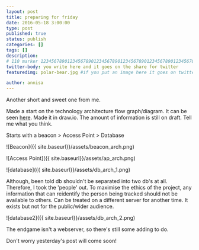 ```yaml
---
layout: post
title: preparing for friday
date: 2016-05-18 3:00:00
type: post
published: true
status: publish
categories: []
tags: []
description: 
# 110 marker 1234567890123456789012345678901234567890123456789012345678901234567890123456789012345678901234567890123456789
twitter-body: you write here and it goes on the share for twitter
featuredimg: polar-bear.jpg #if you put an image here it goes on twitter too

author: annisa
---
```


Another short and sweet one from me.

Made a start on the technology architecture flow graph/diagram. It can be seen [here](https://drive.google.com/drive/folders/0B57wYK0849PWSlFWYlVjR1ZSWGs). Made it in draw.io. The amount of information is still on draft. Tell me what you think. 

Starts with a beacon > Access Point > Database

![Beacon]({{ site.baseurl}}/assets/beacon_arch.png)

![Access Point]({{ site.baseurl}}/assets/ap_arch.png)

![database]({{ site.baseurl}}/assets/db_arch_1.png)

Although, been told db shouldn't be separated into two db's at all. Therefore, I took the 'people' out. To maximise the ethics of the project, any information that can reidentify the person being tracked should not be available to others. Can be treated on a different server for another time. It exists but not for the public/wider audience.

![database2]({{ site.baseurl}}/assets/db_arch_2.png)

The endgame isn't a webserver, so there's still some adding to do. 

Don't worry yesterday's post will come soon!
